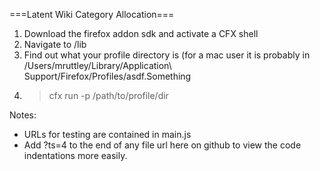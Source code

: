 ===Latent Wiki Category Allocation===

1. Download the firefox addon sdk and activate a CFX shell
2. Navigate to /lib 
3. Find out what your profile directory is (for a mac user it is probably in /Users/mruttley/Library/Application\ Support/Firefox/Profiles/asdf.Something
4. > cfx run -p /path/to/profile/dir

Notes:
 - URLs for testing are contained in main.js
 - Add ?ts=4 to the end of any file url here on github to view the code indentations more easily. 
